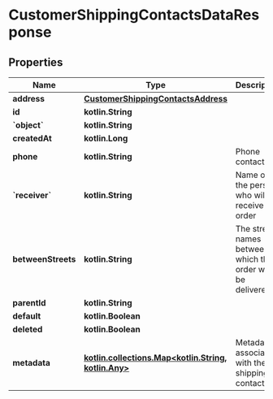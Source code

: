 
# CustomerShippingContactsDataResponse

## Properties
Name | Type | Description | Notes
------------ | ------------- | ------------- | -------------
**address** | [**CustomerShippingContactsAddress**](CustomerShippingContactsAddress.md) |  | 
**id** | **kotlin.String** |  | 
**&#x60;object&#x60;** | **kotlin.String** |  | 
**createdAt** | **kotlin.Long** |  | 
**phone** | **kotlin.String** | Phone contact |  [optional]
**&#x60;receiver&#x60;** | **kotlin.String** | Name of the person who will receive the order |  [optional]
**betweenStreets** | **kotlin.String** | The street names between which the order will be delivered. |  [optional]
**parentId** | **kotlin.String** |  |  [optional]
**default** | **kotlin.Boolean** |  |  [optional]
**deleted** | **kotlin.Boolean** |  |  [optional]
**metadata** | [**kotlin.collections.Map&lt;kotlin.String, kotlin.Any&gt;**](kotlin.Any.md) | Metadata associated with the shipping contact |  [optional]



